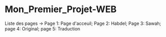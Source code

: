 # Mon_Premier_Projet-WEB
Liste des pages ->
                  Page 1: Page d'acceuil;
                                    Page 2: Habdel;
                                              Page 3: Sawah;
                                                       page 4: Original;
                                                                    page 5: Traduction         
